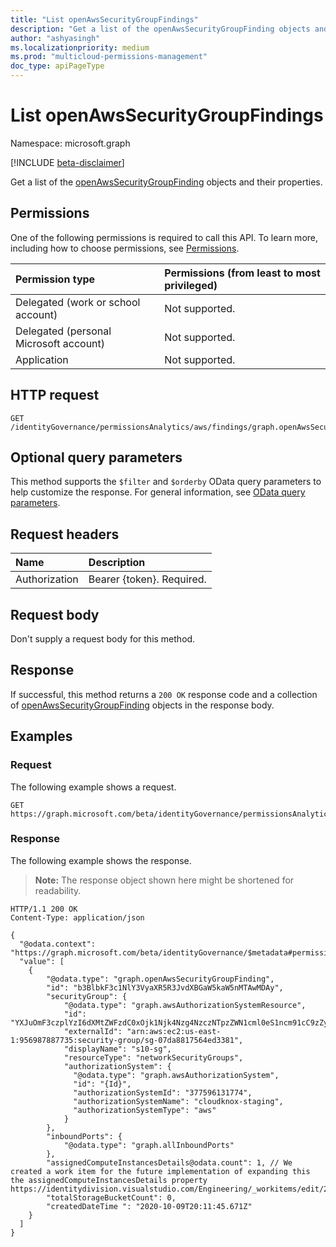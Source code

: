 ```yaml
---
title: "List openAwsSecurityGroupFindings"
description: "Get a list of the openAwsSecurityGroupFinding objects and their properties."
author: "ashyasingh"
ms.localizationpriority: medium
ms.prod: "multicloud-permissions-management"
doc_type: apiPageType
---
```


# List openAwsSecurityGroupFindings
Namespace: microsoft.graph

[!INCLUDE [beta-disclaimer](../../includes/beta-disclaimer.md)]

Get a list of the [openAwsSecurityGroupFinding](../resources/openawssecuritygroupfinding.md) objects and their properties.

## Permissions
One of the following permissions is required to call this API. To learn more, including how to choose permissions, see [Permissions](/graph/permissions-reference).

|Permission type|Permissions (from least to most privileged)|
|:---|:---|
|Delegated (work or school account)|Not supported.|
|Delegated (personal Microsoft account)|Not supported.|
|Application|Not supported.|

## HTTP request

<!-- {
  "blockType": "ignored"
}
-->
``` http
GET /identityGovernance/permissionsAnalytics/aws/findings/graph.openAwsSecurityGroupFinding
```

## Optional query parameters
This method supports the `$filter` and `$orderby` OData query parameters to help customize the response. For general information, see [OData query parameters](/graph/query-parameters).

## Request headers
|Name|Description|
|:---|:---|
|Authorization|Bearer {token}. Required.|

## Request body
Don't supply a request body for this method.

## Response

If successful, this method returns a `200 OK` response code and a collection of [openAwsSecurityGroupFinding](../resources/openawssecuritygroupfinding.md) objects in the response body.

## Examples

### Request
The following example shows a request.
<!-- {
  "blockType": "request",
  "name": "list_openawssecuritygroupfinding"
}
-->
``` http
GET https://graph.microsoft.com/beta/identityGovernance/permissionsAnalytics/aws/findings/graph.openAwsSecurityGroupFinding
```


### Response
The following example shows the response.
>**Note:** The response object shown here might be shortened for readability.
<!-- {
  "blockType": "response",
  "truncated": true,
  "@odata.type": "Collection(microsoft.graph.openAwsSecurityGroupFinding)"
}
-->
``` http
HTTP/1.1 200 OK
Content-Type: application/json

{
  "@odata.context": "https://graph.microsoft.com/beta/identityGovernance/$metadata#permissionsAnalytics/aws/findings/graph.openAwsSecurityGroupFinding",
  "value": [
    {
        "@odata.type": "graph.openAwsSecurityGroupFinding",
        "id": "b3BlbkF3c1NlY3VyaXR5R3JvdXBGaW5kaW5nMTAwMDAy",
        "securityGroup": {
            "@odata.type": "graph.awsAuthorizationSystemResource",
            "id": "YXJuOmF3czplYzI6dXMtZWFzdC0xOjk1Njk4Nzg4NzczNTpzZWN1cml0eS1ncm91cC9zZy0wN2RhODgxNzU2NGVkMzM4MQ==",
            "externalId": "arn:aws:ec2:us-east-1:956987887735:security-group/sg-07da8817564ed3381",
            "displayName": "s10-sg",
            "resourceType": "networkSecurityGroups",
            "authorizationSystem": {
              "@odata.type": "graph.awsAuthorizationSystem",
              "id": "{Id}",
              "authorizationSystemId": "377596131774",
              "authorizationSystemName": "cloudknox-staging",
              "authorizationSystemType": "aws"
            }
        },
        "inboundPorts": {
            "@odata.type": "graph.allInboundPorts"
        },
        "assignedComputeInstancesDetails@odata.count": 1, // We created a work item for the future implementation of expanding this the assignedComputeInstancesDetails property https://identitydivision.visualstudio.com/Engineering/_workitems/edit/2503297
        "totalStorageBucketCount": 0,
        "createdDateTime ": "2020-10-09T20:11:45.671Z"
    }
  ]
}
```

